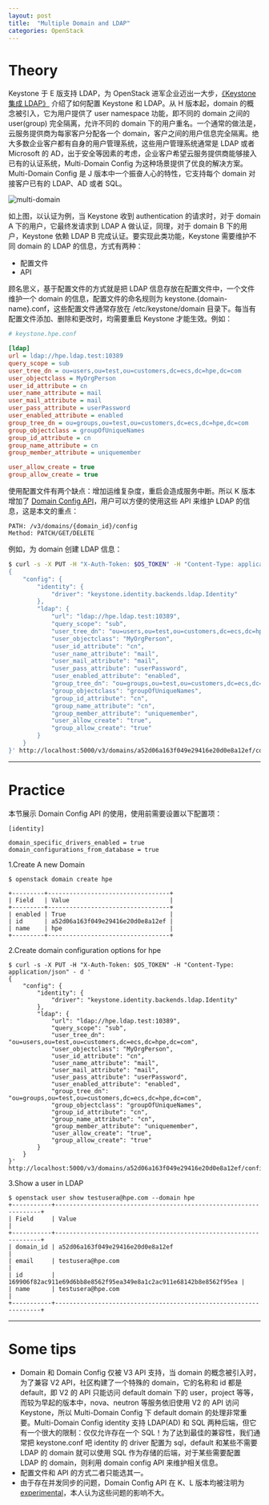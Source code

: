 ```yaml
---
layout: post
title:  "Multiple Domain and LDAP"
categories: OpenStack
---
```



# Theory

Keystone 于 E 版支持 LDAP，为 OpenStack 进军企业迈出一大步，[《Keystone 集成 LDAP》](http://wsfdl.com/openstack/2016/01/13/Keystone%E9%9B%86%E6%88%90LDAP.html) 介绍了如何配置 Keystone 和 LDAP。从 H 版本起，domain 的概念被引入，它为用户提供了 user namespace 功能，即不同的 domain 之间的 user(group) 完全隔离，允许不同的 domain 下的用户重名。一个通常的做法是，云服务提供商为每家客户分配各一个 domain，客户之间的用户信息完全隔离。绝大多数企业客户都有自身的用户管理系统，这些用户管理系统通常是 LDAP 或者 Microsoft 的 AD，出于安全等因素的考虑，企业客户希望云服务提供商能够接入已有的认证系统，Multi-Domain Config 为这种场景提供了优良的解决方案。Multi-Domain Config 是 J 版本中一个振奋人心的特性，它支持每个 domain 对接客户已有的 LDAP、AD 或者 SQL。

![multi-domain](http://7xp2eu.com1.z0.glb.clouddn.com/multi-domain-overview.png)

如上图，以认证为例，当 Keystone 收到 authentication 的请求时，对于 domain A 下的用户，它最终发请求到 LDAP A 做认证，同理，对于 domain B 下的用户，Keystone 依赖 LDAP B 完成认证。要实现此类功能，Keystone 需要维护不同 domain 的 LDAP 的信息，方式有两种：

- 配置文件
- API

顾名思义，基于配置文件的方式就是把 LDAP 信息存放在配置文件中，一个文件维护一个 domain 的信息，配置文件的命名规则为 keystone.{domain-name}.conf，这些配置文件通常存放在 /etc/keystone/domain 目录下。每当有配置文件添加、删除和更改时，均需要重启 Keystone 才能生效。例如：

~~~ ini
# keystone.hpe.conf

[ldap]
url = ldap://hpe.ldap.test:10389
query_scope = sub
user_tree_dn = ou=users,ou=test,ou=customers,dc=ecs,dc=hpe,dc=com
user_objectclass = MyOrgPerson
user_id_attribute = cn
user_name_attribute = mail
user_mail_attribute = mail
user_pass_attribute = userPassword
user_enabled_attribute = enabled
group_tree_dn = ou=groups,ou=test,ou=customers,dc=ecs,dc=hpe,dc=com
group_objectclass = groupOfUniqueNames
group_id_attribute = cn
group_name_attribute = cn
group_member_attribute = uniquemember

user_allow_create = true
group_allow_create = true
~~~

使用配置文件有两个缺点：增加运维复杂度，重启会造成服务中断。所以 K 版本增加了 [Domain Config API](http://developer.openstack.org/api-ref-identity-v3.html#domains-config-v3)，用户可以方便的使用这些 API 来维护 LDAP 的信息，这是本文的重点：

~~~
PATH: /v3/domains/​{domain_id}​/config
Method: PATCH/GET/DELETE
~~~

例如，为 domain 创建 LDAP 信息：

~~~ bash
$ curl -s -X PUT -H "X-Auth-Token: $OS_TOKEN" -H "Content-Type: application/json" - d '
{
    "config": {
        "identity": {
            "driver": "keystone.identity.backends.ldap.Identity"
        },
        "ldap": {
            "url": "ldap://hpe.ldap.test:10389",
            "query_scope": "sub",
            "user_tree_dn": "ou=users,ou=test,ou=customers,dc=ecs,dc=hpe,dc=com",
            "user_objectclass": "MyOrgPerson",
            "user_id_attribute": "cn",
            "user_name_attribute": "mail",
            "user_mail_attribute": "mail",
            "user_pass_attribute": "userPassword",
            "user_enabled_attribute": "enabled",
            "group_tree_dn": "ou=groups,ou=test,ou=customers,dc=ecs,dc=hpe,dc=com",
            "group_objectclass": "groupOfUniqueNames",
            "group_id_attribute": "cn",
            "group_name_attribute": "cn",
            "group_member_attribute": "uniquemember",
            "user_allow_create": "true",
            "group_allow_create": "true"
        }
    }
}' http://localhost:5000/v3/domains/a52d06a163f049e29416e20d0e8a12ef/config
~~~

-----------

# Practice

本节展示 Domain Config API 的使用，使用前需要设置以下配置项：

~~~
[identity]

domain_specific_drivers_enabled = true
domain_configurations_from_database = true
~~~

1.Create A new Domain

~~~
$ openstack domain create hpe

+---------+----------------------------------+
| Field   | Value                            |
+---------+----------------------------------+
| enabled | True                             |
| id      | a52d06a163f049e29416e20d0e8a12ef |
| name    | hpe                              |
+---------+----------------------------------+
~~~

2.Create domain configuration options for hpe

~~~
$ curl -s -X PUT -H "X-Auth-Token: $OS_TOKEN" -H "Content-Type: application/json" - d '
{
    "config": {
        "identity": {
            "driver": "keystone.identity.backends.ldap.Identity"
        },
        "ldap": {
            "url": "ldap://hpe.ldap.test:10389",
            "query_scope": "sub",
            "user_tree_dn": "ou=users,ou=test,ou=customers,dc=ecs,dc=hpe,dc=com",
            "user_objectclass": "MyOrgPerson",
            "user_id_attribute": "cn",
            "user_name_attribute": "mail",
            "user_mail_attribute": "mail",
            "user_pass_attribute": "userPassword",
            "user_enabled_attribute": "enabled",
            "group_tree_dn": "ou=groups,ou=test,ou=customers,dc=ecs,dc=hpe,dc=com",
            "group_objectclass": "groupOfUniqueNames",
            "group_id_attribute": "cn",
            "group_name_attribute": "cn",
            "group_member_attribute": "uniquemember",
            "user_allow_create": "true",
            "group_allow_create": "true"
        }
    }
}' http://localhost:5000/v3/domains/a52d06a163f049e29416e20d0e8a12ef/config
~~~

3.Show a user in LDAP

~~~
$ openstack user show testusera@hpe.com --domain hpe
+-----------+------------------------------------------------------------------+
| Field     | Value                                                            |
+-----------+------------------------------------------------------------------+
| domain_id | a52d06a163f049e29416e20d0e8a12ef                                 |
| email     | testusera@hpe.com                                                |
| id        | 169906f82ac911e69d6bb8e8562f95ea349e8a1c2ac911e68142b8e8562f95ea |
| name      | testusera@hpe.com                                                |
+-----------+------------------------------------------------------------------+
~~~

---------

# Some tips

- Domain 和 Domain Config 仅被 V3 API 支持，当 domain 的概念被引入时，为了兼容 V2 API，社区构建了一个特殊的 domain，它的名称和 id 都是 default，即 V2 的 API 只能访问 default domain 下的 user，project 等等，而较为早起的版本中，nova、neutron 等服务依旧使用 V2 的 API 访问 Keystone，所以 Multi-Domain Config 下 default domain 的处理非常重要。Multi-Domain Config identity 支持 LDAP(AD) 和 SQL 两种后端，但它有一个很大的限制：仅仅允许存在一个 SQL！为了达到最佳的兼容性，我们通常把 keystone.conf 吧 identity 的 driver 配置为 sql，default 和某些不需要 LDAP 的 domain 就可以使用 SQL 作为存储的后端，对于某些需要配置 LDAP 的 domain，则利用 domain config API 来维护相关信息。
- 配置文件和 API 的方式二者只能选其一。
- 由于存在并发同步的问题，Domain Config API 在 K、L 版本均被注明为 [experimental](https://bugs.launchpad.net/keystone/+bug/1429557)，本人认为这些问题的影响不大。
